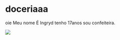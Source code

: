 # doceriaaa
oie Meu nome É Ingryd
tenho 17anos  sou confeiteira.

![](https://media1.tenor.com/m/eJuP83VCMQEAAAAd/mr-cakes-foodie.gif)

